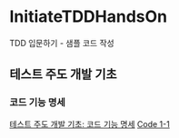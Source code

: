 # InitiateTDDHandsOn
TDD 입문하기 - 샘플 코드 작성

## 테스트 주도 개발 기초

### 코드 기능 명세
[테스트 주도 개발 기초: 코드 기능 명세](https://leeyoonsam.github.io/tdd/2021/03/10/basic-tdd-1-code-function-specification.html)
[Code 1-1](./Variance)